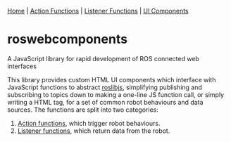 [Home](/README.md) | [Action Functions](/docs/action-functions.md) | [Listener Functions](/docs/listener-functions.md) | [UI Components]()
# roswebcomponents
A JavaScript library for rapid development of ROS connected web interfaces

This library provides custom HTML UI components which interface with JavaScript functions to abstract [roslibjs](https://github.com/RobotWebTools/roslibjs), simplifying publishing and subscribing to topics down to making a one-line JS function call, or simply writing a HTML tag, for a set of common robot behaviours and data sources. The functions are split into two categories:
1. [Action functions](/docs/action-functions.md), which trigger robot behaviours.
2. [Listener functions](/docs/listener-functions.md), which return data from the robot.